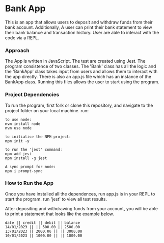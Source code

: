 # Bank App

This is an app that allows users to deposit and withdraw funds from their bank account. Additionally, A user can print their bank statement to view their bank balance and transaction history. User are able to interact with the code via a REPL.

### Approach
The App is written in JavaScript. The test are created using Jest. 
The program consistence of two classes. The 'Bank' class has all the logic and the 'BankApp' class takes input from users and allows them to interact with the app directly. There is also an app.js file which has an instance of the BankApp class. Running this files allows the user to start using the program. 

### Project Dependencies
To run the program, first fork or clone this repository, and navigate to the project folder on your local machine.
run:

```
to use node:
nvm install node
nvm use node

to initialise the NPM project:
npm init -y

to run the 'jest' command:
npm add jest
npm install -g jest

A sync prompt for node:
npm i prompt-sync
```

### How to Run the App

Once you have installed all the dependences, run app.js is in your REPL to start the program.
run 'jest' to view all test results.

After depositing and withdrawing funds from your account, you will be able to print a statement that looks like the example below.

```
date || credit || debit || balance
14/01/2023 || || 500.00 || 2500.00
13/01/2023 || 2000.00 || || 3000.00
10/01/2023 || 1000.00 || || 1000.00
```